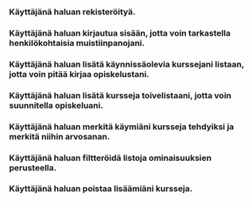 ### Käyttäjänä haluan rekisteröityä.

### Käyttäjänä haluan kirjautua sisään, jotta voin tarkastella henkilökohtaisia muistiinpanojani.

### Käyttäjänä haluan lisätä käynnissäolevia kurssejani listaan, jotta voin pitää kirjaa opiskelustani.

### Käyttäjänä haluan lisätä kursseja toivelistaani, jotta voin suunnitella opiskeluani.

### Käyttäjänä haluan merkitä käymiäni kursseja tehdyiksi ja merkitä niihin arvosanan.

### Käyttäjänä haluan filtteröidä listoja ominaisuuksien perusteella.

### Käyttäjänä haluan poistaa lisäämiäni kursseja.  

